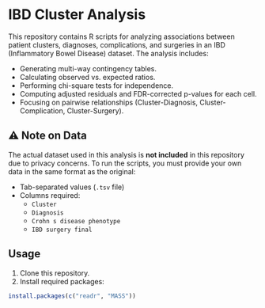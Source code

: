 # IBD Cluster Analysis

This repository contains R scripts for analyzing associations between patient clusters, diagnoses, complications, and surgeries in an IBD (Inflammatory Bowel Disease) dataset. The analysis includes:

- Generating multi-way contingency tables.
- Calculating observed vs. expected ratios.
- Performing chi-square tests for independence.
- Computing adjusted residuals and FDR-corrected p-values for each cell.
- Focusing on pairwise relationships (Cluster-Diagnosis, Cluster-Complication, Cluster-Surgery).

## ⚠ Note on Data

The actual dataset used in this analysis is **not included** in this repository due to privacy concerns. To run the scripts, you must provide your own data in the same format as the original:

- Tab-separated values (`.tsv` file)
- Columns required:
  - `Cluster`
  - `Diagnosis`
  - `Crohn s disease phenotype`
  - `IBD surgery final`

## Usage

1. Clone this repository.
2. Install required packages:

```R
install.packages(c("readr", "MASS"))
